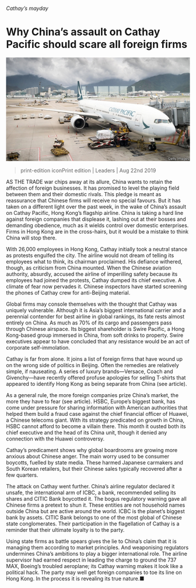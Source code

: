 ###### Cathay’s mayday

# Why China’s assault on Cathay Pacific should scare all foreign firms 

![image](images/20190824_LDP501.jpg) 

> print-edition iconPrint edition | Leaders | Aug 22nd 2019 

AS THE TRADE war chips away at its allure, China wants to retain the affection of foreign businesses. It has promised to level the playing field between them and their domestic rivals. This pledge is meant as reassurance that Chinese firms will receive no special favours. But it has taken on a different light over the past week, in the wake of China’s assault on Cathay Pacific, Hong Kong’s flagship airline. China is taking a hard line against foreign companies that displease it, lashing out at their bosses and demanding obedience, much as it wields control over domestic enterprises. Firms in Hong Kong are in the cross-hairs, but it would be a mistake to think China will stop there. 

With 26,000 employees in Hong Kong, Cathay initially took a neutral stance as protests engulfed the city. The airline would not dream of telling its employees what to think, its chairman proclaimed. His defiance withered, though, as criticism from China mounted. When the Chinese aviation authority, absurdly, accused the airline of imperilling safety because its employees had joined the protests, Cathay dumped its chief executive. A climate of fear now pervades it. Chinese inspectors have started screening the phones of Cathay crew for anti-Beijing material. 

Global firms may console themselves with the thought that Cathay was uniquely vulnerable. Although it is Asia’s biggest international carrier and a perennial contender for best airline in global rankings, its fate rests almost entirely on China. As much as 70% of its cargo and passengers pass through Chinese airspace. Its biggest shareholder is Swire Pacific, a Hong Kong-based group immersed in China, from soft drinks to property. Swire executives appear to have concluded that any resistance would be an act of corporate self-immolation. 

Cathay is far from alone. It joins a list of foreign firms that have wound up on the wrong side of politics in Beijing. Often the remedies are relatively simple, if nauseating. A series of luxury brands—Versace, Coach and Givenchy—have recently offered profuse apologies for selling T-shirts that appeared to identify Hong Kong as being separate from China (see article). 

As a general rule, the more foreign companies prize China’s market, the more they have to fear (see article). HSBC, Europe’s biggest bank, has come under pressure for sharing information with American authorities that helped them build a fraud case against the chief financial officer of Huawei, a Chinese telecoms giant. With its strategy predicated on growth in China, HSBC cannot afford to become a villain there. This month it ousted both its chief executive and the head of its China unit, though it denied any connection with the Huawei controversy. 

Cathay’s predicament shows why global boardrooms are growing more anxious about Chinese anger. The main worry used to be consumer boycotts, fuelled by state media. These harmed Japanese carmakers and South Korean retailers, but their Chinese sales typically recovered after a few quarters. 

The attack on Cathay went further. China’s airline regulator declared it unsafe, the international arm of ICBC, a bank, recommended selling its shares and CITIC Bank boycotted it. The bogus regulatory warning gave all Chinese firms a pretext to shun it. These entities are not household names outside China but are active around the world. ICBC is the planet’s biggest bank by assets. CITIC Bank belongs to one of the most global of Chinese state conglomerates. Their participation in the flagellation of Cathay is a reminder that their ultimate loyalty is to the party. 

Using state firms as battle spears gives the lie to China’s claim that it is managing them according to market principles. And weaponising regulators undermines China’s ambitions to play a bigger international role. The airline supervisor had earned respect in leading the charge to ground the 737 MAX, Boeing’s troubled aeroplane; its Cathay warning makes it look like a political hack. The party may well get foreign companies to toe its line on Hong Kong. In the process it is revealing its true nature.■ 

